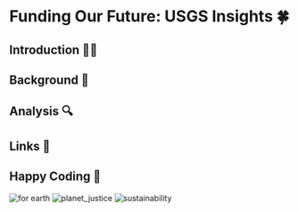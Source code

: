 # Funding Our Future: USGS Insights 🍀

## Introduction 👩‍💻


## Background 🌅


## Analysis 🔍


## Links 🔗


## Happy Coding 🎉
![for earth](https://images.unsplash.com/photo-1507745512299-8bd0e0b3380f?w=800&auto=format&fit=crop&q=60&ixlib=rb-4.0.3&ixid=M3wxMjA3fDB8MHxzZWFyY2h8MTR8fHN1c3RhaW5hYmlsaXR5fGVufDB8MHwwfHx8Mg%3D%3D)
![planet_justice](https://images.unsplash.com/photo-1569163139394-de4e5f43e5ca?w=800&auto=format&fit=crop&q=60&ixlib=rb-4.0.3&ixid=M3wxMjA3fDB8MHxzZWFyY2h8MTl8fGNsaW1hdGUlMjBjaGFuZ2V8ZW58MHwwfDB8fHwy)
![sustainability](https://images.unsplash.com/photo-1497435334941-8c899ee9e8e9?w=800&auto=format&fit=crop&q=60&ixlib=rb-4.0.3&ixid=M3wxMjA3fDB8MHxzZWFyY2h8MjJ8fHN1c3RhaW5hYmlsaXR5fGVufDB8MHwwfHx8Mg%3D%3D)
